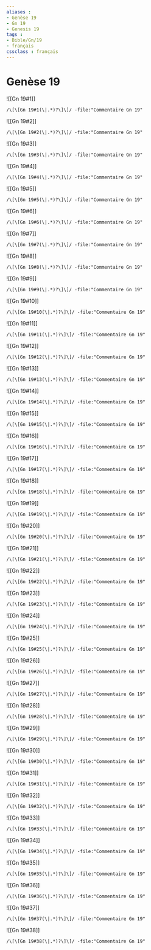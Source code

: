 ```yaml
---
aliases : 
- Genèse 19
- Gn 19
- Genesis 19
tags : 
- Bible/Gn/19
- français
cssclass : français
---
```


# Genèse 19

![[Gn 19#1]]

```query
/\[\[Gn 19#1(\|.*)?\]\]/ -file:"Commentaire Gn 19"
```

![[Gn 19#2]]

```query
/\[\[Gn 19#2(\|.*)?\]\]/ -file:"Commentaire Gn 19"
```

![[Gn 19#3]]

```query
/\[\[Gn 19#3(\|.*)?\]\]/ -file:"Commentaire Gn 19"
```

![[Gn 19#4]]

```query
/\[\[Gn 19#4(\|.*)?\]\]/ -file:"Commentaire Gn 19"
```

![[Gn 19#5]]

```query
/\[\[Gn 19#5(\|.*)?\]\]/ -file:"Commentaire Gn 19"
```

![[Gn 19#6]]

```query
/\[\[Gn 19#6(\|.*)?\]\]/ -file:"Commentaire Gn 19"
```

![[Gn 19#7]]

```query
/\[\[Gn 19#7(\|.*)?\]\]/ -file:"Commentaire Gn 19"
```

![[Gn 19#8]]

```query
/\[\[Gn 19#8(\|.*)?\]\]/ -file:"Commentaire Gn 19"
```

![[Gn 19#9]]

```query
/\[\[Gn 19#9(\|.*)?\]\]/ -file:"Commentaire Gn 19"
```

![[Gn 19#10]]

```query
/\[\[Gn 19#10(\|.*)?\]\]/ -file:"Commentaire Gn 19"
```

![[Gn 19#11]]

```query
/\[\[Gn 19#11(\|.*)?\]\]/ -file:"Commentaire Gn 19"
```

![[Gn 19#12]]

```query
/\[\[Gn 19#12(\|.*)?\]\]/ -file:"Commentaire Gn 19"
```

![[Gn 19#13]]

```query
/\[\[Gn 19#13(\|.*)?\]\]/ -file:"Commentaire Gn 19"
```

![[Gn 19#14]]

```query
/\[\[Gn 19#14(\|.*)?\]\]/ -file:"Commentaire Gn 19"
```

![[Gn 19#15]]

```query
/\[\[Gn 19#15(\|.*)?\]\]/ -file:"Commentaire Gn 19"
```

![[Gn 19#16]]

```query
/\[\[Gn 19#16(\|.*)?\]\]/ -file:"Commentaire Gn 19"
```

![[Gn 19#17]]

```query
/\[\[Gn 19#17(\|.*)?\]\]/ -file:"Commentaire Gn 19"
```

![[Gn 19#18]]

```query
/\[\[Gn 19#18(\|.*)?\]\]/ -file:"Commentaire Gn 19"
```

![[Gn 19#19]]

```query
/\[\[Gn 19#19(\|.*)?\]\]/ -file:"Commentaire Gn 19"
```

![[Gn 19#20]]

```query
/\[\[Gn 19#20(\|.*)?\]\]/ -file:"Commentaire Gn 19"
```

![[Gn 19#21]]

```query
/\[\[Gn 19#21(\|.*)?\]\]/ -file:"Commentaire Gn 19"
```

![[Gn 19#22]]

```query
/\[\[Gn 19#22(\|.*)?\]\]/ -file:"Commentaire Gn 19"
```

![[Gn 19#23]]

```query
/\[\[Gn 19#23(\|.*)?\]\]/ -file:"Commentaire Gn 19"
```

![[Gn 19#24]]

```query
/\[\[Gn 19#24(\|.*)?\]\]/ -file:"Commentaire Gn 19"
```

![[Gn 19#25]]

```query
/\[\[Gn 19#25(\|.*)?\]\]/ -file:"Commentaire Gn 19"
```

![[Gn 19#26]]

```query
/\[\[Gn 19#26(\|.*)?\]\]/ -file:"Commentaire Gn 19"
```

![[Gn 19#27]]

```query
/\[\[Gn 19#27(\|.*)?\]\]/ -file:"Commentaire Gn 19"
```

![[Gn 19#28]]

```query
/\[\[Gn 19#28(\|.*)?\]\]/ -file:"Commentaire Gn 19"
```

![[Gn 19#29]]

```query
/\[\[Gn 19#29(\|.*)?\]\]/ -file:"Commentaire Gn 19"
```

![[Gn 19#30]]

```query
/\[\[Gn 19#30(\|.*)?\]\]/ -file:"Commentaire Gn 19"
```

![[Gn 19#31]]

```query
/\[\[Gn 19#31(\|.*)?\]\]/ -file:"Commentaire Gn 19"
```

![[Gn 19#32]]

```query
/\[\[Gn 19#32(\|.*)?\]\]/ -file:"Commentaire Gn 19"
```

![[Gn 19#33]]

```query
/\[\[Gn 19#33(\|.*)?\]\]/ -file:"Commentaire Gn 19"
```

![[Gn 19#34]]

```query
/\[\[Gn 19#34(\|.*)?\]\]/ -file:"Commentaire Gn 19"
```

![[Gn 19#35]]

```query
/\[\[Gn 19#35(\|.*)?\]\]/ -file:"Commentaire Gn 19"
```

![[Gn 19#36]]

```query
/\[\[Gn 19#36(\|.*)?\]\]/ -file:"Commentaire Gn 19"
```

![[Gn 19#37]]

```query
/\[\[Gn 19#37(\|.*)?\]\]/ -file:"Commentaire Gn 19"
```

![[Gn 19#38]]

```query
/\[\[Gn 19#38(\|.*)?\]\]/ -file:"Commentaire Gn 19"
```

